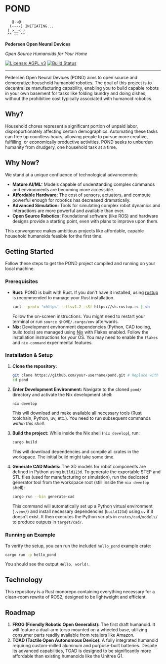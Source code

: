 # POND

```ascii
   @..@
  (----) INITIATING...
 ( >__< )
 ^^ ~~ ^^
```

**Pedersen Open Neural Devices**

_Open Source Humanoids for Your Home_

[![License: AGPL v3](https://img.shields.io/badge/License-AGPL%20v3-blue.svg)](https://www.gnu.org/licenses/agpl-3.0)
[![Build Status](https://img.shields.io/github/checks-status/ecto/pond/main)](https://github.com/ecto/pond/actions)

---

Pedersen Open Neural Devices (POND) aims to open source and democratize household humanoid robotics. The goal of this project is to decentralize manufacturing capability, enabling you to build capable robots in your own basement for tasks like folding laundry and doing dishes, without the prohibitive cost typically associated with humanoid robotics.

## Why?

Household chores represent a significant portion of unpaid labor, disproportionately affecting certain demographics. Automating these tasks can free up countless hours, allowing people to pursue more creative, fulfilling, or economically productive activities. POND seeks to unburden humanity from drudgery, one household task at a time.

## Why Now?

We stand at a unique confluence of technological advancements:

- **Mature AI/ML:** Models capable of understanding complex commands and environments are becoming more accessible.
- **Affordable Hardware:** The cost of sensors, actuators, and compute powerful enough for robotics has decreased dramatically.
- **Advanced Simulation:** Tools for simulating complex robot dynamics and interactions are more powerful and available than ever.
- **Open Source Robotics:** Foundational software (like ROS) and hardware designs provide a starting point, even with plans to improve upon them.

This convergence makes ambitious projects like affordable, capable household humanoids feasible for the first time.

## Getting Started

Follow these steps to get the POND project compiled and running on your local machine.

### Prerequisites

- **Rust:** POND is built with Rust. If you don't have it installed, using [rustup](https://rustup.rs/) is recommended to manage your Rust installation.
  ```bash
  curl --proto '=https' --tlsv1.2 -sSf https://sh.rustup.rs | sh
  ```
  Follow the on-screen instructions. You might need to restart your terminal or run `source $HOME/.cargo/env` afterwards.
- **Nix:** Development environment dependencies (Python, CAD tooling, build tools) are managed using [Nix](https://nixos.org/download.html) with Flakes enabled. Follow the installation instructions for your OS. You may need to enable the `flakes` and `nix-command` experimental features.

### Installation & Setup

1.  **Clone the repository:**

    ```bash
    git clone https://github.com/your-username/pond.git # Replace with actual repo URL when available
    cd pond
    ```

2.  **Enter Development Environment:**
    Navigate to the cloned `pond/` directory and activate the Nix development shell:

    ```bash
    nix develop
    ```

    This will download and make available all necessary tools (Rust toolchain, Python, uv, etc.). You need to run subsequent commands _within this shell_.

3.  **Build the project:**
    While inside the Nix shell (`nix develop`), run:

    ```bash
    cargo build
    ```

    This will download dependencies and compile all crates in the workspace. The initial build might take some time.

4.  **Generate CAD Models:**
    The 3D models for robot components are defined in Python using `build123d`. To generate the exportable STEP and STL files (used for manufacturing or simulation), run the dedicated generator tool from the workspace root (still inside the `nix develop` shell):
    ```bash
    cargo run --bin generate-cad
    ```
    This command will automatically set up a Python virtual environment (`.venv/`) and install necessary dependencies (`build123d`) using `uv` if it doesn't exist. It then executes the Python scripts in `crates/cad/models/` to produce outputs in `target/cad/`.

### Running an Example

To verify the setup, you can run the included `hello_pond` example crate:

```bash
cargo run -p hello_pond
```

You should see the output `Hello, world!`.

## Technology

This repository is a Rust monorepo containing everything necessary for a clean-room rewrite of ROS2, designed to be lightweight and efficient.

## Roadmap

1.  **FROG (Friendly Robotic Open Generalist):** The first draft humanoid. It will feature a dual-arm torso mounted on a wheeled base, utilizing consumer parts readily available from retailers like Amazon.
2.  **TOAD (Tactile Open Autonomous Device):** A fully integrated humanoid requiring custom-milled aluminum and purpose-built batteries. Despite its advanced capabilities, TOAD is designed to be significantly more affordable than existing humanoids like the Unitree G1.
